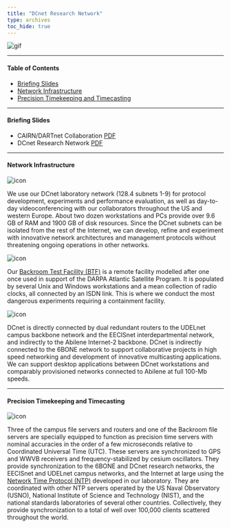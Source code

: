 ```yaml
---
title: "DCnet Research Network"
type: archives
toc_hide: true
---
```


![gif](/archives/pic/dartlogoa.gif)

* * *

#### Table of Contents

*  [Briefing Slides](/reflib/dcnet/#briefing-slides)
*  [Network Infrastructure](/reflib/dcnet/#network-infrastructure)
*  [Precision Timekeeping and Timecasting](/reflib/dcnet/#precision-timekeeping-and-timecasting)

* * *

#### Briefing Slides

*   CAIRN/DARTnet Collaboration [PDF](/reflib/brief/dartnet/dartnet.pdf)
*   DCnet Research Network [PDF](/reflib/brief/dcnet/dcnet.pdf)

* * *

#### Network Infrastructure

![icon](/archives/pic/dcnet.gif)

We use our DCnet laboratory network (128.4 subnets 1-9) for protocol development, experiments and performance evaluation, as well as day-to-day videoconferencing with our collaborators throughout the US and western Europe. About two dozen workstations and PCs provide over 9.6 GB of RAM and 1900 GB of disk resources. Since the DCnet subnets can be isolated from the rest of the Internet, we can develop, refine and experiment with innovative network architectures and management protocols without threatening ongoing operations in other networks.

![icon](/archives/pic/backroom.gif)

Our [Backroom Test Facility (BTF)](/reflib/backroom) is a remote facility modelled after one once used in support of the DARPA Atlantic Satellite Program. It is populated by several Unix and Windows workstations and a mean collection of radio clocks, all connected by an ISDN link. This is where we conduct the most dangerous experiments requiring a containment facility.

![icon](/archives/pic/route.gif)

DCnet is directly connected by dual redundant routers to the UDELnet campus backbone network and the EECISnet interdepartmental network, and indirectly to the Abilene Internet-2 backbone. DCnet is indirectly connected to the 6BONE network to support collaborative projects in high speed networking and development of innovative multicasting applications. We can support desktop applications between DCnet workstations and comparably provisioned networks connected to Abilene at full 100-Mb speeds.

* * *

#### Precision Timekeeping and Timecasting

![icon](/archives/pic/clocks.gif)

Three of the campus file servers and routers and one of the Backroom file servers are specially equipped to function as precision time servers with nominal accuracies in the order of a few microseconds relative to Coordinated Universal Time (UTC). These servers are synchronized to GPS and WWVB receivers and frequency-stabilized by cesium oscillators. They provide synchronization to the 6BONE and DCnet research networks, the EECISnet and UDELnet campus networks, and the Internet at large using the [Network Time Protocol (NTP)](/reflib/ntp) developed in our laboratory. They are coordinated with other NTP servers operated by the US Naval Observatory (USNO), National Institute of Science and Technology (NIST), and the national standards laboratories of several other countries. Collectively, they provide synchronization to a total of well over 100,000 clients scattered throughout the world.		